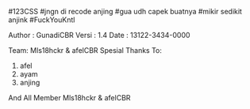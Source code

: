 #123CSS
#jngn di recode anjing
#gua udh capek buatnya
#mikir sedikit anjink
#FuckYouKntl


Author : GunadiCBR
Versi  : 1.4
Date   : 13122-3434-0000

Team: Mls18hckr & afelCBR
Spesial Thanks To:
1. afel
2. ayam
3. anjing

And All Member Mls18hckr & afelCBR

